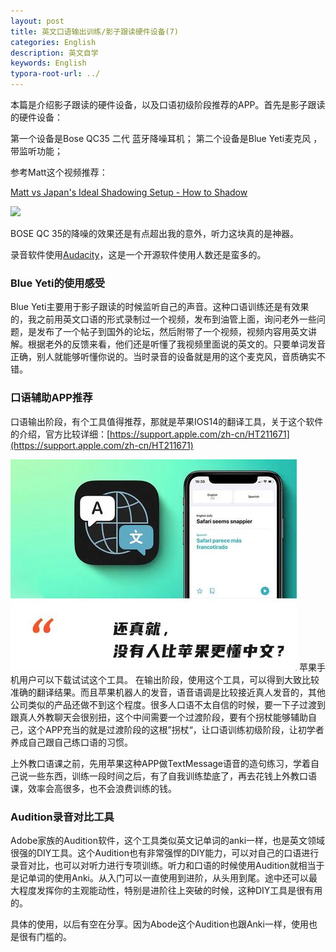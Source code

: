 ```yaml
---
layout: post
title: 英文口语输出训练/影子跟读硬件设备(7)
categories: English
description: 英文自学
keywords: English
typora-root-url: ../
---
```


本篇是介绍影子跟读的硬件设备，以及口语初级阶段推荐的APP。首先是影子跟读的硬件设备：

第一个设备是Bose QC35 二代 蓝牙降噪耳机；
第二个设备是Blue Yeti麦克风 ，带监听功能；

参考Matt这个视频推荐：

[Matt vs Japan's Ideal Shadowing Setup - How to Shadow](https://youtu.be/8qx_hnAGc-k)

<img src="https://cs-cn.top/images/posts/English_Shadowing74430.jpg"/>



BOSE QC 35的降噪的效果还是有点超出我的意外，听力这块真的是神器。

录音软件使用[Audacity](https://www.fosshub.com/Audacity-old.html)，这是一个开源软件使用人数还是蛮多的。

### Blue Yeti的使用感受

Blue Yeti主要用于影子跟读的时候监听自己的声音。这种口语训练还是有效果的，我之前用英文口语的形式录制过一个视频，发布到油管上面，询问老外一些问题，是发布了一个帖子到国外的论坛，然后附带了一个视频，视频内容用英文讲解。根据老外的反馈来看，他们还是听懂了我视频里面说的英文的。只要单词发音正确，别人就能够听懂你说的。当时录音的设备就是用的这个麦克风，音质确实不错。

### 口语辅助APP推荐

口语输出阶段，有个工具值得推荐，那就是苹果IOS14的翻译工具，关于这个软件的介绍，官方比较详细：[https://support.apple.com/zh-cn/HT211671](https://support.apple.com/zh-cn/HT211671)

![ios14_translate12.png](/images/posts/ios14_translate12.png)
苹果手机用户可以下载试试这个工具。
在输出阶段，使用这个工具，可以得到大致比较准确的翻译结果。而且苹果机器人的发音，语音语调是比较接近真人发音的，其他公司类似的产品还做不到这个程度。很多人口语不太自信的时候，要一下子过渡到跟真人外教聊天会很别扭，这个中间需要一个过渡阶段，要有个拐杖能够辅助自己，这个APP充当的就是过渡阶段的这根”拐杖“，让口语训练初级阶段，让初学者养成自己跟自己练口语的习惯。



上外教口语课之前，先用苹果这种APP做TextMessage语音的造句练习，学着自己说一些东西，训练一段时间之后，有了自我训练垫底了，再去花钱上外教口语课，效率会高很多，也不会浪费训练的钱。

### Audition录音对比工具

Adobe家族的Audition软件，这个工具类似英文记单词的anki一样，也是英文领域很强的DIY工具。这个Audition也有非常强悍的DIY能力，可以对自己的口语进行录音对比，也可以对听力进行专项训练。听力和口语的时候使用Audition就相当于是记单词的使用Anki。从入门可以一直使用到进阶，从头用到尾。途中还可以最大程度发挥你的主观能动性，特别是进阶往上突破的时候，这种DIY工具是很有用的。

具体的使用，以后有空在分享。因为Abode这个Audition也跟Anki一样，使用也是很有门槛的。





